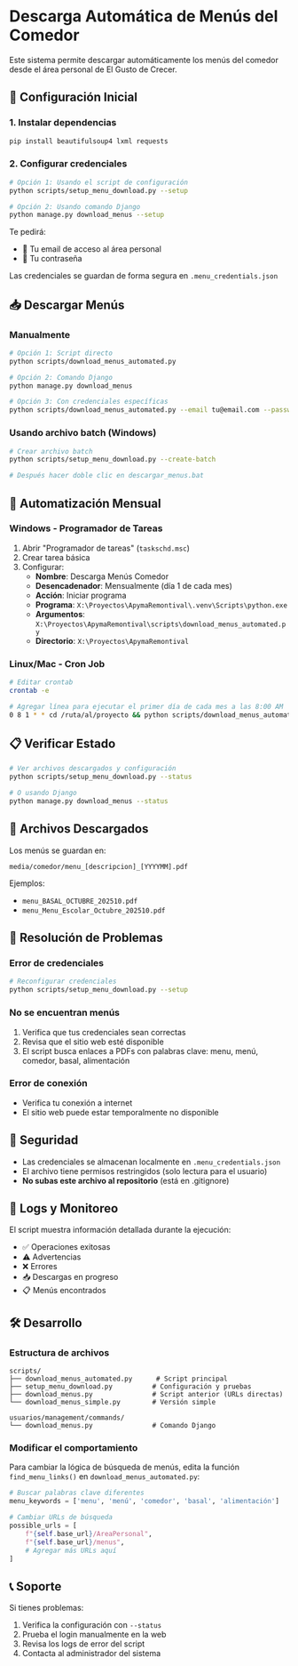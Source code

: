 # Descarga Automática de Menús del Comedor

Este sistema permite descargar automáticamente los menús del comedor desde el área personal de El Gusto de Crecer.

## 🚀 Configuración Inicial

### 1. Instalar dependencias
```bash
pip install beautifulsoup4 lxml requests
```

### 2. Configurar credenciales
```bash
# Opción 1: Usando el script de configuración
python scripts/setup_menu_download.py --setup

# Opción 2: Usando comando Django
python manage.py download_menus --setup
```

Te pedirá:
- 📧 Tu email de acceso al área personal
- 🔑 Tu contraseña

Las credenciales se guardan de forma segura en `.menu_credentials.json`

## 📥 Descargar Menús

### Manualmente
```bash
# Opción 1: Script directo
python scripts/download_menus_automated.py

# Opción 2: Comando Django
python manage.py download_menus

# Opción 3: Con credenciales específicas
python scripts/download_menus_automated.py --email tu@email.com --password tupassword
```

### Usando archivo batch (Windows)
```bash
# Crear archivo batch
python scripts/setup_menu_download.py --create-batch

# Después hacer doble clic en descargar_menus.bat
```

## 🔄 Automatización Mensual

### Windows - Programador de Tareas

1. Abrir "Programador de tareas" (`taskschd.msc`)
2. Crear tarea básica
3. Configurar:
   - **Nombre**: Descarga Menús Comedor
   - **Desencadenador**: Mensualmente (día 1 de cada mes)
   - **Acción**: Iniciar programa
   - **Programa**: `X:\Proyectos\ApymaRemontival\.venv\Scripts\python.exe`
   - **Argumentos**: `X:\Proyectos\ApymaRemontival\scripts\download_menus_automated.py`
   - **Directorio**: `X:\Proyectos\ApymaRemontival`

### Linux/Mac - Cron Job
```bash
# Editar crontab
crontab -e

# Agregar línea para ejecutar el primer día de cada mes a las 8:00 AM
0 8 1 * * cd /ruta/al/proyecto && python scripts/download_menus_automated.py
```

## 📋 Verificar Estado

```bash
# Ver archivos descargados y configuración
python scripts/setup_menu_download.py --status

# O usando Django
python manage.py download_menus --status
```

## 📁 Archivos Descargados

Los menús se guardan en:
```
media/comedor/menu_[descripcion]_[YYYYMM].pdf
```

Ejemplos:
- `menu_BASAL_OCTUBRE_202510.pdf`
- `menu_Menu_Escolar_Octubre_202510.pdf`

## 🔧 Resolución de Problemas

### Error de credenciales
```bash
# Reconfigurar credenciales
python scripts/setup_menu_download.py --setup
```

### No se encuentran menús
1. Verifica que tus credenciales sean correctas
2. Revisa que el sitio web esté disponible
3. El script busca enlaces a PDFs con palabras clave: menu, menú, comedor, basal, alimentación

### Error de conexión
- Verifica tu conexión a internet
- El sitio web puede estar temporalmente no disponible

## 🔐 Seguridad

- Las credenciales se almacenan localmente en `.menu_credentials.json`
- El archivo tiene permisos restringidos (solo lectura para el usuario)
- **No subas este archivo al repositorio** (está en .gitignore)

## 📝 Logs y Monitoreo

El script muestra información detallada durante la ejecución:
- ✅ Operaciones exitosas
- ⚠️ Advertencias
- ❌ Errores
- 📥 Descargas en progreso
- 📋 Menús encontrados

## 🛠️ Desarrollo

### Estructura de archivos
```
scripts/
├── download_menus_automated.py      # Script principal
├── setup_menu_download.py          # Configuración y pruebas
├── download_menus.py               # Script anterior (URLs directas)
└── download_menus_simple.py        # Versión simple

usuarios/management/commands/
└── download_menus.py               # Comando Django
```

### Modificar el comportamiento

Para cambiar la lógica de búsqueda de menús, edita la función `find_menu_links()` en `download_menus_automated.py`:

```python
# Buscar palabras clave diferentes
menu_keywords = ['menu', 'menú', 'comedor', 'basal', 'alimentación']

# Cambiar URLs de búsqueda
possible_urls = [
    f"{self.base_url}/AreaPersonal",
    f"{self.base_url}/menus",
    # Agregar más URLs aquí
]
```

## 📞 Soporte

Si tienes problemas:
1. Verifica la configuración con `--status`
2. Prueba el login manualmente en la web
3. Revisa los logs de error del script
4. Contacta al administrador del sistema